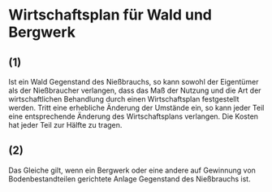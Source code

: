 # Wirtschaftsplan für Wald und Bergwerk



## (1)

 Ist ein Wald Gegenstand des Nießbrauchs, so kann sowohl der Eigentümer als der Nießbraucher verlangen, dass das Maß der Nutzung und die Art der wirtschaftlichen Behandlung durch einen Wirtschaftsplan festgestellt werden. Tritt eine erhebliche Änderung der Umstände ein, so kann jeder Teil eine entsprechende Änderung des Wirtschaftsplans verlangen. Die Kosten hat jeder Teil zur Hälfte zu tragen.

## (2)

 Das Gleiche gilt, wenn ein Bergwerk oder eine andere auf Gewinnung von Bodenbestandteilen gerichtete Anlage Gegenstand des Nießbrauchs ist. 

